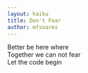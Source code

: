 ```yaml
---
layout: haiku
title: Don't Fear
author: mfsoares
---
```

Better be here where<br>
Together we can not fear<br>
Let the code begin<br>
